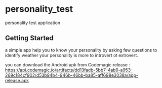 # personality_test

personality test application

## Getting Started

a simple app help you to know your  personality by asking few questions to identify weather your personality is more to introvert ot extrovert.

you can download the Android apk from Codemagic release :
https://api.codemagic.io/artifacts/dd13fadb-5bb7-4ab9-a953-269c184cf902/d53b94b4-946b-46bb-ba85-aff698e3038a/app-release.apk




